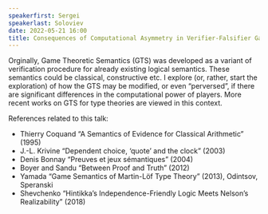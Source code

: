 ```yaml
---
speakerfirst: Sergei
speakerlast: Soloviev
date: 2022-05-21 16:00
title: Consequences of Computational Asymmetry in Verifier-Falsifier Games
---
```


Orginally, Game Theoretic Semantics (GTS) was developed as a variant of verification procedure for already existing logical semantics. These semantics could be classical, constructive etc. I explore (or, rather, start the exploration) of how the GTS may be modified, or even “perversed”, if there are significant differences in the computational power of players. More recent works on GTS for type theories are viewed in this context.

References related to this talk:
- Thierry Coquand “A Semantics of Evidence for Classical Arithmetic” (1995)
- J.-L. Krivine “Dependent choice, ‘quote’ and the clock” (2003)
- Denis Bonnay “Preuves et jeux sémantiques” (2004)
- Boyer and Sandu “Between Proof and Truth” (2012)
- Yamada “Game Semantics of Martin-Löf  Type Theory” (2013), Odintsov, Speranski
- Shevchenko “Hintikka’s Independence-Friendly Logic Meets Nelson’s Realizability” (2018)